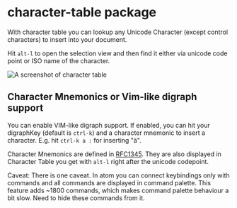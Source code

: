 # character-table package

With character table you can lookup any Unicode Character (except control characters) to insert into your document.

Hit `alt-l` to open the selection view and then find it either via
unicode code point or ISO name of the character.

![A screenshot of character table](https://raw.githubusercontent.com/klorenz/atom-character-table/master/character-table.png)


## Character Mnemonics or Vim-like digraph support

You can enable VIM-like digraph support.  If enabled, you can hit
your digraphKey (default is `ctrl-k`) and a character mnemonic to
insert a character.  E.g. hit `ctrl-k a :` for inserting "ä".

Character Mnemonics are defined in [RFC1345](https://tools.ietf.org/html/rfc1345).  They are also
displayed in Character Table you get with `alt-l` right after the
unicode codepoint.

Caveat: There is one caveat.  In atom you can connect keybindings only
with commands and all commands are displayed in command palette.  This
feature adds ~1800 commands, which makes command palette behaviour a
bit slow.  Need to hide these commands from it.
